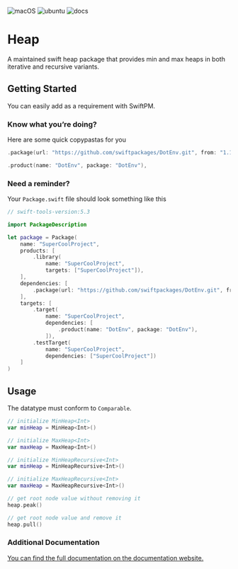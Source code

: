 ![macOS](https://github.com/swiftpackages/Heap/workflows/macOS/badge.svg)
![ubuntu](https://github.com/swiftpackages/Heap/workflows/ubuntu/badge.svg)
![docs](https://github.com/swiftpackages/Heap/workflows/docs/badge.svg)

# Heap

A maintained swift heap package that provides min and max heaps in both iterative and recursive variants.

## Getting Started

You can easily add as a requirement with SwiftPM.

### Know what you’re doing?

Here are some quick copypastas for you
```swift
.package(url: "https://github.com/swiftpackages/DotEnv.git", from: "1.1.0"),
```
```swift
.product(name: "DotEnv", package: "DotEnv"),
```

### Need a reminder?

Your `Package.swift` file should look something like this

```swift
// swift-tools-version:5.3

import PackageDescription

let package = Package(
    name: "SuperCoolProject",
    products: [
        .library(
            name: "SuperCoolProject",
            targets: ["SuperCoolProject"]),
    ],
    dependencies: [
        .package(url: "https://github.com/swiftpackages/DotEnv.git", from: "1.1.0"),
    ],
    targets: [
        .target(
            name: "SuperCoolProject",
            dependencies: [
                .product(name: "DotEnv", package: "DotEnv"),
            ]),
        .testTarget(
            name: "SuperCoolProject",
            dependencies: ["SuperCoolProject"])
    ]
)
```

## Usage

The datatype must conform to `Comparable`.

```swift
// initialize MinHeap<Int>
var minHeap = MinHeap<Int>()

// initialize MaxHeap<Int>
var maxHeap = MaxHeap<Int>()

// initialize MinHeapRecursive<Int>
var minHeap = MinHeapRecursive<Int>()

// initialize MaxHeapRecursive<Int>
var maxHeap = MaxHeapRecursive<Int>()

// get root node value without removing it
heap.peak()

// get root node value and remove it
heap.pull()
```

### Additional Documentation

[You can find the full documentation on the documentation website.](https://swiftpackages.github.com/Heap)
